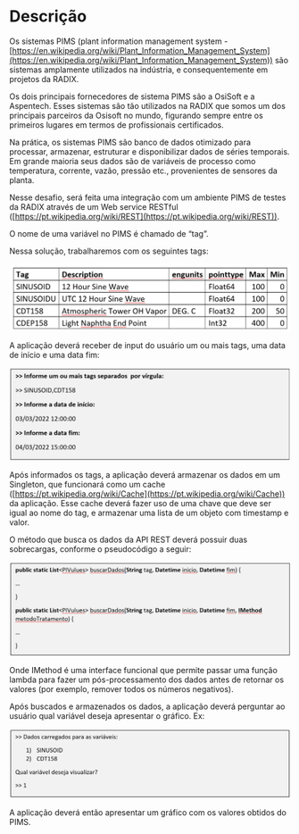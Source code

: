 # Descrição

Os sistemas PIMS (plant information management system - [https://en.wikipedia.org/wiki/Plant_Information_Management_System](https://en.wikipedia.org/wiki/Plant_Information_Management_System)) são sistemas amplamente utilizados na indústria, e consequentemente em projetos da RADIX.

Os dois principais fornecedores de sistema PIMS são a OsiSoft e a Aspentech. Esses sistemas são tão utilizados na RADIX que somos um dos principais parceiros da Osisoft no mundo, figurando sempre entre os primeiros lugares em termos de profissionais certificados.

Na prática, os sistemas PIMS são banco de dados otimizado para processar, armazenar, estruturar e disponibilizar dados de séries temporais. Em grande maioria seus dados são de variáveis de processo como temperatura, corrente, vazão, pressão etc., provenientes de sensores da planta.

Nesse desafio, será feita uma integração com um ambiente PIMS de testes da RADIX através de um Web service RESTful ([https://pt.wikipedia.org/wiki/REST](https://pt.wikipedia.org/wiki/REST)).

O nome de uma variável no PIMS é chamado de “tag”.

Nessa solução, trabalharemos com os seguintes tags:

![](DescricaoImgs/Tabela1.png)

A aplicação deverá receber de input do usuário um ou mais tags, uma data de início e uma data fim:

![](DescricaoImgs/Codigo1.png)

Após informados os tags, a aplicação deverá armazenar os dados em um Singleton, que funcionará como um cache ([https://pt.wikipedia.org/wiki/Cache](https://pt.wikipedia.org/wiki/Cache)) da aplicação. Esse cache deverá fazer uso de uma chave que deve ser igual ao nome do tag, e armazenar uma lista de um objeto com timestamp e valor.

O método que busca os dados da API REST deverá possuir duas sobrecargas, conforme o pseudocódigo a seguir:

![](DescricaoImgs/Codigo2.png)

Onde IMethod é uma interface funcional que permite passar uma função lambda para fazer um pós-processamento dos dados antes de retornar os valores (por exemplo, remover todos os números negativos).

Após buscados e armazenados os dados, a aplicação deverá perguntar ao usuário qual variável deseja apresentar o gráfico. Ex:

![](DescricaoImgs/Codigo3.png)

A aplicação deverá então apresentar um gráfico com os valores obtidos do PIMS.
